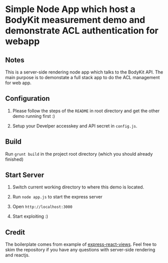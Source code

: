 # Simple Node App which host a BodyKit measurement demo and demonstrate ACL authentication for webapp

Notes
----------

This is a server-side rendering node app which talks to the BodyKit API. The main purpose is to demonstate a full stack app to do the ACL management for web app. 

Configuration
----------

1. Please follow the steps of the `README` in root directory and get the other demo running first :)

2. Setup your Develper accesskey and API secret in `config.js`. 

Build
----------

Run `grunt build` in the project root directory (which you should already finished)

Start Server
----------

1. Switch current working directory to where this demo is located.

2. Run `node app.js` to start the express server

3. Open `http://localhost:3000`

4. Start exploiting :)

Credit
----------

The boilerplate comes from example of [express-react-views](https://github.com/reactjs/express-react-views). Feel free to skim the repository if you have any questions with server-side rendering and reactjs.